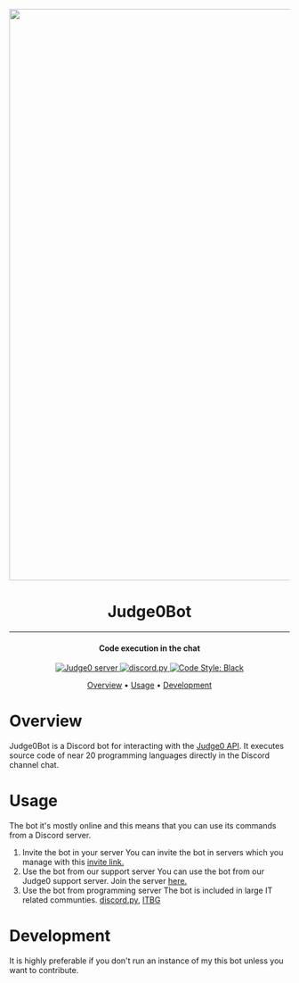 
<p align="center">
  <img src="https://i.imgur.com/vKqLL6V.png" width="1024">
</p>

<h1 align="center">
Judge0Bot
</h1>
<hr>
<h4 align="center">Code execution in the chat</h4>



<div align="center">
<a href="https://discord.gg/6dvxeA8">
      <img src="https://discordapp.com/api/guilds/620615182116323328/embed.png" alt="Judge0 server">
</a>
<a href="https://github.com/Rapptz/discord.py/">
      <img src="https://img.shields.io/badge/discord-py-blue.svg" alt="discord.py">
</a>
<a href="https://github.com/ambv/black">
    <img src="https://img.shields.io/badge/code%20style-black-000000.svg" alt="Code Style: Black">
</a>
</div>

<p align="center">
  <a href="#overview">Overview</a>
  •
  <a href="#usage">Usage</a>
  •
  <a href="#development">Development</a>
</p>

# Overview
Judge0Bot is a Discord bot for interacting with the [Judge0 API](https://api.judge0.com/).
It executes source code of near 20 programming languages directly in the Discord channel chat.

# Usage
The bot it's mostly online and this means that you can use its commands from a Discord server.

1. Invite the bot in your server
    You can invite the bot in servers which you manage with this [invite link.](https://discordapp.com/oauth2/authorize?client_id=620609604295852033&scope=bot&permissions=388160)
1. Use the bot from our support server
    You can use the bot from our Judge0 support server. Join the server [here.]()
1. Use the bot from programming server
    The bot is included in large IT related communties.
    [discord.py](https://discord.gg/r3sSKJJ), [ITBG](http://discord.gg/dRrdYQf)

# Development
It is highly preferable if you don't run an instance of my this bot unless you want to contribute.